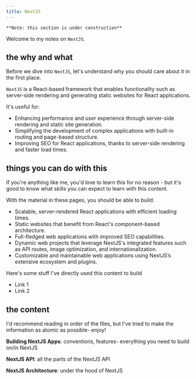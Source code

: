 ```yaml
---
title: NextJS
---
```

`**Note: this section is under construction**`

Welcome to my notes on `NextJS`.
## the why and what

Before we dive into `NextJS`, let's understand why you should care about it in the first place.

`NextJS` is a React-based framework that enables functionality such as server-side rendering and generating static websites for React applications.

It's useful for:
- Enhancing performance and user experience through server-side rendering and static site generation.
- Simplifying the development of complex applications with built-in routing and page-based structure.
- Improving SEO for React applications, thanks to server-side rendering and faster load times.

## things you can do with this

If you're anything like me, you'd love to learn this for no reason - but it's good to know what skills you can expect to learn with this content.

With the material in these pages, you should be able to build:
- Scalable, server-rendered React applications with efficient loading times.
- Static websites that benefit from React's component-based architecture.
- Full-fledged web applications with improved SEO capabilities.
- Dynamic web projects that leverage NextJS's integrated features such as API routes, image optimization, and internationalization.
- Customizable and maintainable web applications using NextJS’s extensive ecosystem and plugins.

Here's some stuff I've directly used this content to build
- Link 1
- Link 2

## the content

I'd recommend reading in order of the files, but I've tried to make the information as atomic as possible- enjoy!

**Building NextJS Apps**: conventions, features- everything you need to build on/in NextJS



**NextJS API**: all the parts of the NextJS API



**NextJS Architecture**: under the hood of NextJS





